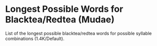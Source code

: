 # Longest Possible Words for Blacktea/Redtea (Mudae)
List of the longest possible blacktea/redtea words for possible syllable combinations (1.4K/Default).
